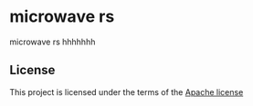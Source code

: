 # microwave rs

microwave rs hhhhhhh



## License

This project is licensed under the terms of the [Apache license](/LICENSE.md)
